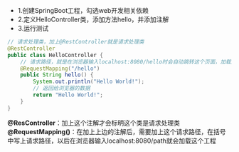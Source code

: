 - 1.创建SpringBoot工程，勾选web开发相关依赖
- 2.定义HelloController类，添加方法hello，并添加注解
- 3.运行测试

```java
// 请求处理类，加上@RestController就是请求处理类  
@RestController  
public class HelloController {  
    // 请求路径，就是在浏览器输入localhost:8080/hello时会自动跳转这个页面，加载这个工程  
    @RequestMapping("/hello")  
    public String hello() {  
        System.out.println("Hello World!");  
        // 返回给浏览器的数据  
        return "Hello World!";  
    }  
}
```

**@ResController**：加上这个注解才会标明这个类是请求处理类
**@RequestMapping()**：在加上上边的注解后，需要加上这个请求路径，在括号中写上请求路径，以后在浏览器输入localhost:8080/path就会加载这个工程